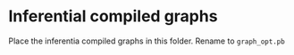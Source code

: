 # Inferential compiled graphs

Place the inferentia compiled graphs in this folder. Rename to `graph_opt.pb`
